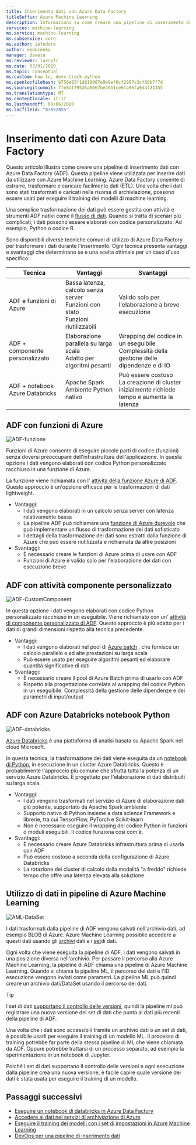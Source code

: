 ```yaml
---
title: Inserimento dati con Azure Data Factory
titleSuffix: Azure Machine Learning
description: Informazioni su come creare una pipeline di inserimento dati con Azure Data Factory.
services: machine-learning
ms.service: machine-learning
ms.subservice: core
ms.author: iefedore
author: eedorenko
manager: davete
ms.reviewer: larryfr
ms.date: 03/01/2020
ms.topic: conceptual
ms.custom: how-to, devx-track-python
ms.openlocfilehash: b756e83f1d810007e9e9ef6cf2987c3cf60b7f7d
ms.sourcegitcommit: 7fe8df79526a0067be4651ce6fa96fa9d4f21355
ms.translationtype: MT
ms.contentlocale: it-IT
ms.lasthandoff: 08/06/2020
ms.locfileid: "87852855"
---
```

# <a name="data-ingestion-with-azure-data-factory"></a>Inserimento dati con Azure Data Factory

Questo articolo illustra come creare una pipeline di inserimento dati con Azure Data Factory (ADF). Questa pipeline viene utilizzata per inserire dati da utilizzare con Azure Machine Learning. Azure Data Factory consente di estrarre, trasformare e caricare facilmente dati (ETL). Una volta che i dati sono stati trasformati e caricati nella risorsa di archiviazione, possono essere usati per eseguire il training dei modelli di machine learning.

Una semplice trasformazione dei dati può essere gestita con attività e strumenti ADF nativi come il [flusso di dati](https://docs.microsoft.com/azure/data-factory/control-flow-execute-data-flow-activity). Quando si tratta di scenari più complicati, i dati possono essere elaborati con codice personalizzato. Ad esempio, Python o codice R.

Sono disponibili diverse tecniche comuni di utilizzo di Azure Data Factory per trasformare i dati durante l'inserimento. Ogni tecnica presenta vantaggi e svantaggi che determinano se è una scelta ottimale per un caso d'uso specifico:

| Tecnica | Vantaggi | Svantaggi |
| ----- | ----- | ----- |
| ADF e funzioni di Azure | Bassa latenza, calcolo senza server</br>Funzioni con stato</br>Funzioni riutilizzabili | Valido solo per l'elaborazione a breve esecuzione |
| ADF + componente personalizzato | Elaborazione parallela su larga scala</br>Adatto per algoritmi pesanti | Wrapping del codice in un eseguibile</br>Complessità della gestione delle dipendenze e di IO |
| ADF + notebook Azure Databricks | Apache Spark</br>Ambiente Python nativo | Può essere costoso</br>La creazione di cluster inizialmente richiede tempo e aumenta la latenza

## <a name="adf-with-azure-functions"></a>ADF con funzioni di Azure

![ADF-funzione](media/how-to-data-ingest-adf/adf-function.png)

Funzioni di Azure consente di eseguire piccole parti di codice (funzioni) senza doversi preoccupare dell'infrastruttura dell'applicazione. In questa opzione i dati vengono elaborati con codice Python personalizzato racchiuso in una funzione di Azure. 

La funzione viene richiamata con l' [attività della funzione Azure di ADF](https://docs.microsoft.com/azure/data-factory/control-flow-azure-function-activity). Questo approccio è un'opzione efficace per le trasformazioni di dati lightweight. 

* Vantaggi:
    * I dati vengono elaborati in un calcolo senza server con latenza relativamente bassa
    * La pipeline ADF può richiamare una [funzione di Azure durevole](/azure/azure-functions/durable/durable-functions-overview) che può implementare un flusso di trasformazione dei dati sofisticato 
    * I dettagli della trasformazione dei dati sono estratti dalla funzione di Azure che può essere riutilizzata e richiamata da altre posizioni
* Svantaggi:
    * È necessario creare le funzioni di Azure prima di usare con ADF
    * Funzioni di Azure è valido solo per l'elaborazione dei dati con esecuzione breve

## <a name="adf-with-custom-component-activity"></a>ADF con attività componente personalizzato

![ADF-CustomComponent](media/how-to-data-ingest-adf/adf-customcomponent.png)

In questa opzione i dati vengono elaborati con codice Python personalizzato racchiuso in un eseguibile. Viene richiamato con un' [attività di componente personalizzato di ADF](https://docs.microsoft.com/azure/data-factory/transform-data-using-dotnet-custom-activity). Questo approccio è più adatto per i dati di grandi dimensioni rispetto alla tecnica precedente.

* Vantaggi:
    * I dati vengono elaborati nel pool di [Azure batch](https://docs.microsoft.com/azure/batch/batch-technical-overview) , che fornisce un calcolo parallelo e ad alte prestazioni su larga scala
    * Può essere usato per eseguire algoritmi pesanti ed elaborare quantità significative di dati
* Svantaggi:
    * È necessario creare il pool di Azure Batch prima di usarlo con ADF
    * Rispetto alla progettazione correlata al wrapping del codice Python in un eseguibile. Complessità della gestione delle dipendenze e dei parametri di input/output

## <a name="adf-with-azure-databricks-python-notebook"></a>ADF con Azure Databricks notebook Python

![ADF-databricks](media/how-to-data-ingest-adf/adf-databricks.png)

[Azure Databricks](https://azure.microsoft.com/services/databricks/) è una piattaforma di analisi basata su Apache Spark nel cloud Microsoft.

In questa tecnica, la trasformazione dei dati viene eseguita da un [notebook di Python](https://docs.microsoft.com/azure/data-factory/transform-data-using-databricks-notebook), in esecuzione in un cluster Azure Databricks. Questo è probabilmente l'approccio più comune che sfrutta tutta la potenza di un servizio Azure Databricks. È progettato per l'elaborazione di dati distribuiti su larga scala.

* Vantaggi:
    * I dati vengono trasformati nel servizio di Azure di elaborazione dati più potente, supportato da Apache Spark ambiente
    * Supporto nativo di Python insieme a data science Framework e librerie, tra cui TensorFlow, PyTorch e Scikit-learn
    * Non è necessario eseguire il wrapping del codice Python in funzioni o moduli eseguibili. Il codice funziona così com'è.
* Svantaggi:
    * È necessario creare Azure Databricks infrastruttura prima di usarla con ADF
    * Può essere costoso a seconda della configurazione di Azure Databricks
    * La rotazione dei cluster di calcolo dalla modalità "a freddo" richiede tempo che offre una latenza elevata alla soluzione 
    

## <a name="consuming-data-in-azure-machine-learning-pipelines"></a>Utilizzo di dati in pipeline di Azure Machine Learning

![AML-DataSet](media/how-to-data-ingest-adf/aml-dataset.png)

I dati trasformati dalla pipeline di ADF vengono salvati nell'archivio dati, ad esempio BLOB di Azure. Azure Machine Learning possibile accedere a questi dati usando gli [archivi](https://docs.microsoft.com/azure/machine-learning/how-to-access-data#create-and-register-datastores) dati e i [set](https://docs.microsoft.com/azure/machine-learning/how-to-create-register-datasets)di dati.

Ogni volta che viene eseguita la pipeline di ADF, i dati vengono salvati in una posizione diversa nell'archivio. Per passare il percorso alla Azure Machine Learning, la pipeline di ADF chiama una pipeline di Azure Machine Learning. Quando si chiama la pipeline ML, il percorso dei dati e l'ID esecuzione vengono inviati come parametri. La pipeline ML può quindi creare un archivio dati/DataSet usando il percorso dei dati. 

> [!TIP]
> I set di dati [supportano il controllo delle versioni](https://docs.microsoft.com/azure/machine-learning/how-to-version-track-datasets), quindi la pipeline ml può registrare una nuova versione del set di dati che punta ai dati più recenti della pipeline di ADF.

Una volta che i dati sono accessibili tramite un archivio dati o un set di dati, è possibile usarli per eseguire il training di un modello ML. Il processo di training potrebbe far parte della stessa pipeline di ML che viene chiamata da ADF. Oppure potrebbe trattarsi di un processo separato, ad esempio la sperimentazione in un notebook di Jupyter.

Poiché i set di dati supportano il controllo delle versioni e ogni esecuzione dalla pipeline crea una nuova versione, è facile capire quale versione dei dati è stata usata per eseguire il training di un modello.

## <a name="next-steps"></a>Passaggi successivi

* [Eseguire un notebook di databricks in Azure Data Factory](https://docs.microsoft.com/azure/data-factory/transform-data-using-databricks-notebook)
* [Accedere ai dati nei servizi di archiviazione di Azure](https://docs.microsoft.com/azure/machine-learning/how-to-access-data#create-and-register-datastores)
* [Eseguire il training dei modelli con i set di impostazioni in Azure Machine Learning](https://docs.microsoft.com/azure/machine-learning/how-to-train-with-datasets)
* [DevOps per una pipeline di inserimento dati](https://docs.microsoft.com/azure/machine-learning/how-to-cicd-data-ingestion)

